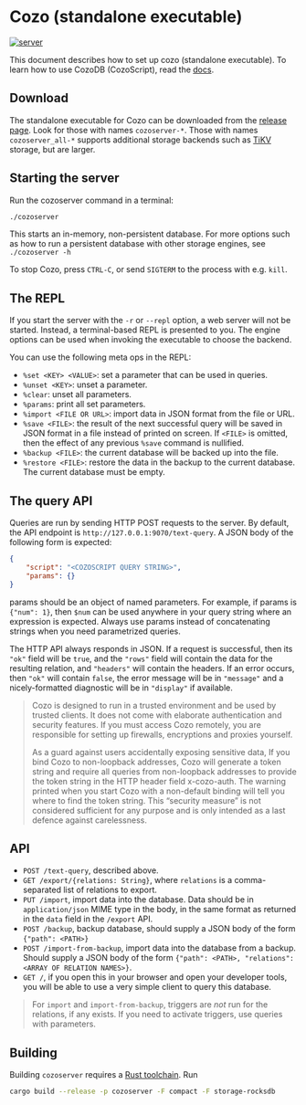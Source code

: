 # Cozo (standalone executable)

[![server](https://img.shields.io/github/v/release/cozodb/cozo)](https://github.com/cozodb/cozo/releases)

This document describes how to set up cozo (standalone executable).
To learn how to use CozoDB (CozoScript), read the [docs](https://docs.cozodb.org/en/latest/index.html).

## Download

The standalone executable for Cozo can be downloaded from the [release page](https://github.com/cozodb/cozo/releases).
Look for those with names `cozoserver-*`.
Those with names `cozoserver_all-*` supports additional storage backends
such as [TiKV](https://tikv.org/) storage, but are larger.

## Starting the server

Run the cozoserver command in a terminal:

```bash
./cozoserver
```

This starts an in-memory, non-persistent database.
For more options such as how to run a persistent database with other storage engines,
see `./cozoserver -h`

To stop Cozo, press `CTRL-C`, or send `SIGTERM` to the process with e.g. `kill`.

## The REPL

If you start the server with the `-r` or `--repl` option, a web server will not be started.
Instead, a terminal-based REPL is presented to you. The engine options can be used when
invoking the executable to choose the backend.

You can use the following meta ops in the REPL:

* `%set <KEY> <VALUE>`: set a parameter that can be used in queries.
* `%unset <KEY>`: unset a parameter.
* `%clear`: unset all parameters.
* `%params`: print all set parameters.
* `%import <FILE OR URL>`: import data in JSON format from the file or URL. 
* `%save <FILE>`: the result of the next successful query will be saved in JSON format in a file instead of printed on screen. If `<FILE>` is omitted, then the effect of any previous `%save` command is nullified. 
* `%backup <FILE>`: the current database will be backed up into the file.
* `%restore <FILE>`: restore the data in the backup to the current database. The current database must be empty.

## The query API

Queries are run by sending HTTP POST requests to the server. 
By default, the API endpoint is `http://127.0.0.1:9070/text-query`. 
A JSON body of the following form is expected:
```json
{
    "script": "<COZOSCRIPT QUERY STRING>",
    "params": {}
}
```
params should be an object of named parameters. For example, if params is `{"num": 1}`, 
then `$num` can be used anywhere in your query string where an expression is expected. 
Always use params instead of concatenating strings when you need parametrized queries.

The HTTP API always responds in JSON. If a request is successful, then its `"ok"` field will be `true`,
and the `"rows"` field will contain the data for the resulting relation, and `"headers"` will contain
the headers. If an error occurs, then `"ok"` will contain `false`, the error message will be in `"message"`
and a nicely-formatted diagnostic will be in `"display"` if available.

> Cozo is designed to run in a trusted environment and be used by trusted clients. 
> It does not come with elaborate authentication and security features. 
> If you must access Cozo remotely, you are responsible for setting up firewalls, encryptions and proxies yourself.
> 
> As a guard against users accidentally exposing sensitive data, 
> If you bind Cozo to non-loopback addresses, 
> Cozo will generate a token string and require all queries from non-loopback addresses 
> to provide the token string in the HTTP header field x-cozo-auth. 
> The warning printed when you start Cozo with a 
> non-default binding will tell you where to find the token string. 
> This “security measure” is not considered sufficient for any purpose 
> and is only intended as a last defence against carelessness.

## API

* `POST /text-query`, described above.
* `GET /export/{relations: String}`, where `relations` is a comma-separated list of relations to export.
* `PUT /import`, import data into the database. Data should be in `application/json` MIME type in the body,
   in the same format as returned in the `data` field in the `/export` API.
* `POST /backup`, backup database, should supply a JSON body of the form `{"path": <PATH>}`
* `POST /import-from-backup`, import data into the database from a backup. Should supply a JSON body 
   of the form `{"path": <PATH>, "relations": <ARRAY OF RELATION NAMES>}`.
* `GET /`, if you open this in your browser and open your developer tools, you will be able to use
   a very simple client to query this database.

> For `import` and `import-from-backup`, triggers are _not_ run for the relations, if any exists.
If you need to activate triggers, use queries with parameters.


## Building

Building `cozoserver` requires a [Rust toolchain](https://rustup.rs). Run

```bash
cargo build --release -p cozoserver -F compact -F storage-rocksdb
```
